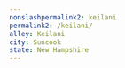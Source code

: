 ```yaml
---
﻿nonslashpermalink2: keilani
permalink2: /keilani/
alley: Keilani
city: Suncook
state: New Hampshire
---
```

